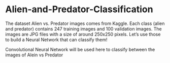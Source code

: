 # Alien-and-Predator-Classification

The dataset Alien vs. Predator images comes from Kaggle. Each class (alien and predator) contains 247 training images and 100 validation images. The images are JPG files with a size of around 250x250 pixels. Let’s use those to build a Neural Network that can classify them!

Convolutional Neural Network will be used here to classify between the images of Alein vs Predator 
